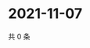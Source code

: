 # 2021-11-07

共 0 条

<!-- BEGIN WEIBO -->
<!-- 最后更新时间 Sun Nov 07 2021 22:12:48 GMT+0800 (China Standard Time) -->

<!-- END WEIBO -->
